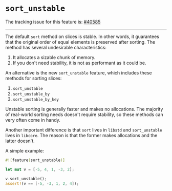 # `sort_unstable`

The tracking issue for this feature is: [#40585]

[#40585]: https://github.com/rust-lang/rust/issues/40585

------------------------

The default `sort` method on slices is stable. In other words, it guarantees
that the original order of equal elements is preserved after sorting. The
method has several undesirable characteristics:

1. It allocates a sizable chunk of memory.
2. If you don't need stability, it is not as performant as it could be.

An alternative is the new `sort_unstable` feature, which includes these
methods for sorting slices:

1. `sort_unstable`
2. `sort_unstable_by`
3. `sort_unstable_by_key`

Unstable sorting is generally faster and makes no allocations. The majority
of real-world sorting needs doesn't require stability, so these methods can
very often come in handy.

Another important difference is that `sort` lives in `libstd` and
`sort_unstable` lives in `libcore`. The reason is that the former makes
allocations and the latter doesn't.

A simple example:

```rust
#![feature(sort_unstable)]

let mut v = [-5, 4, 1, -3, 2];

v.sort_unstable();
assert!(v == [-5, -3, 1, 2, 4]);
```
